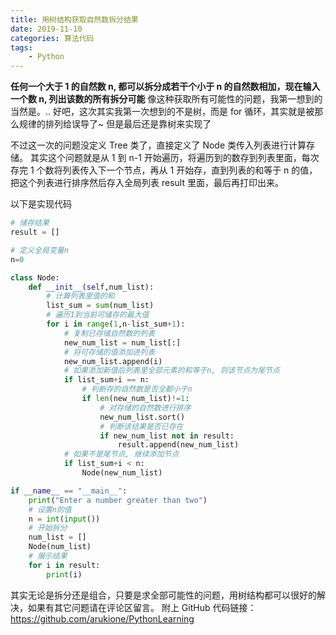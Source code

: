 ```yaml
---
title: 用树结构获取自然数拆分结果
date: 2019-11-10
categories: 算法代码
tags:
    - Python
---
```


**任何一个大于 1 的自然数 n, 都可以拆分成若干个小于 n 的自然数相加，现在输入一个数 n, 列出该数的所有拆分可能**
像这种获取所有可能性的问题，我第一想到的当然是。..
好吧，这次其实我第一次想到的不是树，而是 for 循环，其实就是被那么规律的排列给误导了~
但是最后还是靠树来实现了

<!--more-->

不过这一次的问题没定义 Tree 类了，直接定义了 Node 类传入列表进行计算存储。
其实这个问题就是从 1 到 n-1 开始遍历，将遍历到的数存到列表里面，每次存完 1 个数将列表传入下一个节点，再从 1 开始存，直到列表的和等于 n 的值，把这个列表进行排序然后存入全局列表 result 里面，最后再打印出来。

以下是实现代码

```Python
# 储存结果
result = []

# 定义全局变量n
n=0

class Node:
    def __init__(self,num_list):
        # 计算列表里值的和
        list_sum = sum(num_list)
        # 遍历1到当前可储存的最大值
        for i in range(1,n-list_sum+1):
            # 复制已存储自然数的列表
            new_num_list = num_list[:]
            # 将可存储的值添加进列表
            new_num_list.append(i)
            # 如果添加新值后列表里全部元素的和等于n, 则该节点为尾节点
            if list_sum+i == n:
                # 判断存的自然数是否全都小于n
                if len(new_num_list)!=1:
                    # 对存储的自然数进行排序
                    new_num_list.sort()
                    # 判断该结果是否已存在
                    if new_num_list not in result:
                        result.append(new_num_list)
            # 如果不是尾节点, 继续添加节点
            if list_sum+i < n:
                Node(new_num_list)

if __name__ == "__main__":
    print("Enter a number greater than two")
    # 设置n的值
    n = int(input())
    # 开始拆分
    num_list = []
    Node(num_list)
    # 展示结果
    for i in result:
        print(i)

```

其实无论是拆分还是组合，只要是求全部可能性的问题，用树结构都可以很好的解决，如果有其它问题请在评论区留言。
附上 GitHub 代码链接：<https://github.com/arukione/PythonLearning>
